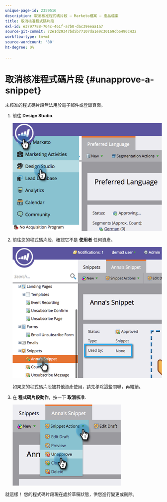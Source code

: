 ```yaml
---
unique-page-id: 2359516
description: 取消核准程式碼片段 — Marketo檔案 — 產品檔案
title: 取消核准程式碼片段
exl-id: e3797788-704c-461f-a7b0-dac39eeaa1a7
source-git-commit: 72e1d29347bd5b77107da1e9c30169cb6490c432
workflow-type: tm+mt
source-wordcount: '80'
ht-degree: 0%

---
```


# 取消核准程式碼片段 {#unapprove-a-snippet}

未核准的程式碼片段無法用於電子郵件或登錄頁面。

1. 前往 **Design Studio**.

   ![](assets/image2014-9-16-10-3a41-3a18.png)

1. 前往您的程式碼片段，確認它不是 **使用者** 任何資產。

   ![](assets/image2014-9-16-10-3a41-3a27.png)

   如果您的程式碼片段被其他資產使用，請先移除這些關聯，再繼續。

1. 在 **程式碼片段動作**，按一下 **取消核准**.

   ![](assets/image2014-9-16-10-3a41-3a54.png)

就這樣！ 您的程式碼片段現在處於草稿狀態，供您進行變更或刪除。
